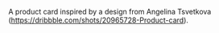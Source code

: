 A product card inspired by a design from Angelina Tsvetkova (https://dribbble.com/shots/20965728-Product-card).
